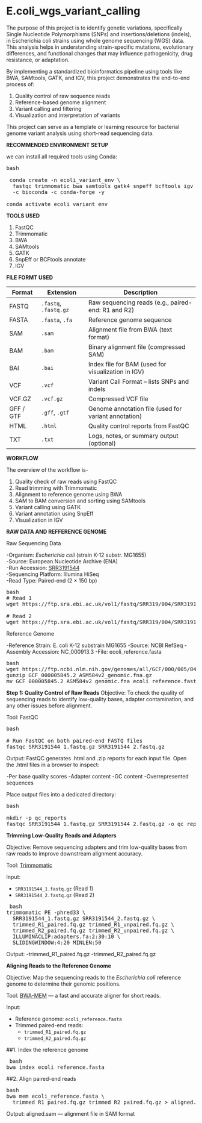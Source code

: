 # E.coli_wgs_variant_calling
The purpose of this project is to identify genetic variations, specifically Single Nucleotide Polymorphisms (SNPs) and insertions/deletions (indels), in Escherichia coli strains using whole genome sequencing (WGS) data. This analysis helps in understanding strain-specific mutations, evolutionary differences, and functional changes that may influence pathogenicity, drug resistance, or adaptation.

By implementing a standardized bioinformatics pipeline using tools like BWA, SAMtools, GATK, and IGV, this project demonstrates the end-to-end process of:
1. Quality control of raw sequence reads 
2. Reference-based genome alignment 
3. Variant calling and filtering 
4. Visualization and interpretation of variants 

This project can serve as a template or learning resource for bacterial genome variant analysis using short-read sequencing data.


**RECOMMENDED ENVIRONMENT SETUP**

 we can install all required tools using Conda:
 
<pre>bash
 
 conda create -n ecoli_variant_env \
  fastqc trimmomatic bwa samtools gatk4 snpeff bcftools igv \
  -c bioconda -c conda-forge -y

conda activate ecoli_variant_env</pre>


**TOOLS USED**

1. FastQC 
2. Trimmomatic 
3. BWA 
4. SAMtools 
5. GATK 
6. SnpEff or BCFtools annotate 
7. IGV 


**FILE FORMT USED**

| **Format** | **Extension**       | **Description**                                           |
|------------|---------------------|-----------------------------------------------------------|
| FASTQ      | `.fastq`, `.fastq.gz` | Raw sequencing reads (e.g., paired-end: R1 and R2)      |
| FASTA      | `.fasta`, `.fa`     | Reference genome sequence                                 |
| SAM        | `.sam`              | Alignment file from BWA (text format)                     |
| BAM        | `.bam`              | Binary alignment file (compressed SAM)                    |
| BAI        | `.bai`              | Index file for BAM (used for visualization in IGV)        |
| VCF        | `.vcf`              | Variant Call Format – lists SNPs and indels               |
| VCF.GZ     | `.vcf.gz`           | Compressed VCF file                                       |
| GFF / GTF  | `.gff`, `.gtf`      | Genome annotation file (used for variant annotation)      |
| HTML       | `.html`             | Quality control reports from FastQC                       |
| TXT        | `.txt`              | Logs, notes, or summary output (optional)                 |


**WORKFLOW**

The overview of the workflow is-
1. Quality check of raw reads using FastQC  
2. Read trimming with Trimmomatic  
3. Alignment to reference genome using BWA  
4. SAM to BAM conversion and sorting using SAMtools  
5. Variant calling using GATK  
6. Variant annotation using SnpEff  
7. Visualization in IGV  

**RAW DATA AND REFFERENCE GENOME**

Raw Sequencing Data

-Organism: *Escherichia coli* (strain K-12 substr. MG1655)  
-Source: European Nucleotide Archive (ENA)  
-Run Accession: [SRR3191544](https://www.ebi.ac.uk/ena/browser/view/SRR3191544)    
-Sequencing Platform: Illumina HiSeq   
 -Read Type: Paired-end (2 × 150 bp) 

<pre>bash
# Read 1
wget https://ftp.sra.ebi.ac.uk/vol1/fastq/SRR319/004/SRR3191544/SRR3191544_1.fastq.gz

# Read 2
wget https://ftp.sra.ebi.ac.uk/vol1/fastq/SRR319/004/SRR3191544/SRR3191544_2.fastq.gz </pre>

Reference Genome

 -Reference Strain: E. coli K-12 substrain MG1655 
 -Source: NCBI RefSeq
 -Assembly Accession: NC_000913.3
 -File: ecoli_reference.fasta

<pre>bash
wget https://ftp.ncbi.nlm.nih.gov/genomes/all/GCF/000/005/845/GCF_000005845.2_ASM584v2/GCF_000005845.2_ASM584v2_genomic.fna.gz
gunzip GCF_000005845.2_ASM584v2_genomic.fna.gz
mv GCF_000005845.2_ASM584v2_genomic.fna ecoli_reference.fasta </pre>

**Step 1: Quality Control of Raw Reads**
Objective:
To check the quality of sequencing reads to identify low-quality bases, adapter contamination, and any other issues before alignment.

Tool: FastQC

<pre>bash

# Run FastQC on both paired-end FASTQ files
fastqc SRR3191544_1.fastq.gz SRR3191544_2.fastq.gz </pre>

Output:
FastQC generates .html and .zip reports for each input file. Open the .html files in a browser to inspect:

-Per base quality scores 
-Adapter content
-GC content 
-Overrepresented sequences

Place output files into a dedicated directory:

<pre>bash

mkdir -p qc_reports
fastqc SRR3191544_1.fastq.gz SRR3191544_2.fastq.gz -o qc_reports/ </pre>

**Trimming Low-Quality Reads and Adapters**

Objective: Remove sequencing adapters and trim low-quality bases from raw reads to improve downstream alignment accuracy.

Tool: [Trimmomatic](http://www.usadellab.org/cms/?page=trimmomatic)

 Input:
- `SRR3191544_1.fastq.gz` (Read 1)
- `SRR3191544_2.fastq.gz` (Read 2)

<pre> bash
trimmomatic PE -phred33 \
  SRR3191544_1.fastq.gz SRR3191544_2.fastq.gz \
  trimmed_R1_paired.fq.gz trimmed_R1_unpaired.fq.gz \
  trimmed_R2_paired.fq.gz trimmed_R2_unpaired.fq.gz \
  ILLUMINACLIP:adapters.fa:2:30:10 \
  SLIDINGWINDOW:4:20 MINLEN:50 </pre>

Output:
-trimmed_R1_paired.fq.gz 
-trimmed_R2_paired.fq.gz 

**Aligning Reads to the Reference Genome**

Objective: Map the sequencing reads to the *Escherichia coli* reference genome to determine their genomic positions.

Tool: [BWA-MEM](http://bio-bwa.sourceforge.net/) — a fast and accurate aligner for short reads.

Input:
- Reference genome: `ecoli_reference.fasta`
- Trimmed paired-end reads:
  - `trimmed_R1_paired.fq.gz`
  - `trimmed_R2_paired.fq.gz`

##1. Index the reference genome
<pre> bash
bwa index ecoli_reference.fasta </pre>
##2. Align paired-end reads
<pre>bash
bwa mem ecoli_reference.fasta \
  trimmed_R1_paired.fq.gz trimmed_R2_paired.fq.gz > aligned.sam </pre>

Output: aligned.sam — alignment file in SAM format


